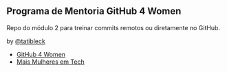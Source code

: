 
## Programa de Mentoria GitHub 4 Women

Repo do módulo 2 para treinar commits remotos ou diretamente no GitHub.


by [@tatibleck](https://github.com/tatibleck)


 - [GitHub 4 Women](https://www.maismulheres.tech/courses/take/github-4-women/)
 - [Mais Mulheres em Tech](https://www.maismulheres.tech/pages/sobre-a-plataforma)


